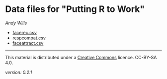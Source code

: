 # Data files for "Putting R to Work"
_Andy Wills_

- [facerec.csv](data/facerec.csv)
- [respcompat.csv](data/respcompat.csv)
- [faceattract.csv](data/faceattract.csv)

___

This material is distributed under a [Creative Commons](https://creativecommons.org/) licence. CC-BY-SA 4.0. 

_version: 0.2.1_

